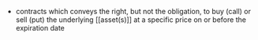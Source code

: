 - contracts which conveys the right, but not the obligation, to buy (call) or sell (put) the underlying [[asset(s)]] at a specific price on or before the expiration date